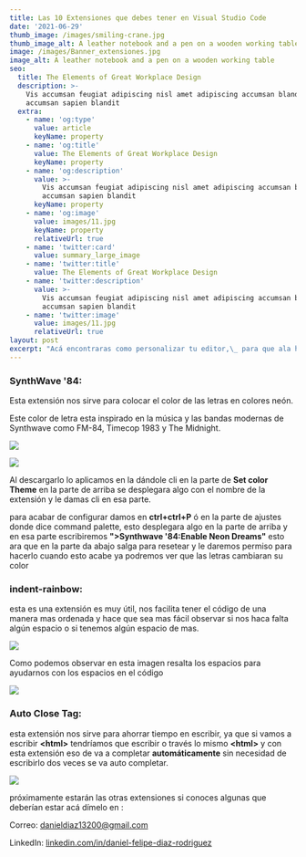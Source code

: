 ```yaml
---
title: Las 10 Extensiones que debes tener en Visual Studio Code
date: '2021-06-29'
thumb_image: /images/smiling-crane.jpg
thumb_image_alt: A leather notebook and a pen on a wooden working table
image: /images/Banner_extensiones.jpg
image_alt: A leather notebook and a pen on a wooden working table
seo:
  title: The Elements of Great Workplace Design
  description: >-
    Vis accumsan feugiat adipiscing nisl amet adipiscing accumsan blandit
    accumsan sapien blandit
  extra:
    - name: 'og:type'
      value: article
      keyName: property
    - name: 'og:title'
      value: The Elements of Great Workplace Design
      keyName: property
    - name: 'og:description'
      value: >-
        Vis accumsan feugiat adipiscing nisl amet adipiscing accumsan blandit
        accumsan sapien blandit
      keyName: property
    - name: 'og:image'
      value: images/11.jpg
      keyName: property
      relativeUrl: true
    - name: 'twitter:card'
      value: summary_large_image
    - name: 'twitter:title'
      value: The Elements of Great Workplace Design
    - name: 'twitter:description'
      value: >-
        Vis accumsan feugiat adipiscing nisl amet adipiscing accumsan blandit
        accumsan sapien blandit
    - name: 'twitter:image'
      value: images/11.jpg
      relativeUrl: true
layout: post
excerpt: "Acá encontraras como personalizar tu editor,\_ para que ala hora de programar sete sea mas fácil con las letras tipo neón, auto completado de tu código y mucho mas"
---
```

### **SynthWave '84:**

Esta extensión nos sirve para colocar el color de las letras en colores neón.

Este color de letra esta inspirado en la música y las bandas modernas de Synthwave como FM-84, Timecop 1983 y The Midnight.

![](https://pbs.twimg.com/media/EmI_bKOVoAAqvIU.png)

![](https://www.notion.so/image/https%3A%2F%2Fs3-us-west-2.amazonaws.com%2Fsecure.notion-static.com%2Fa97b2d2e-e8d3-4366-a625-f481499e6b81%2FCaptura_de_pantalla\_2021-06-28\_200236.png?table=block\&id=183e3aae-e93c-44de-85f8-431088b8e666\&spaceId=13328bea-cc89-4468-bfca-ebe605b88e65\&width=2730\&userId=514977c9-36d0-4e2d-886a-4c4d0a56974e\&cache=v2)

Al descargarlo lo aplicamos en la dándole cli en la parte de **Set color Theme** en la parte de arriba se desplegara algo con el nombre de la extensión y le damas cli en esa parte.

para acabar de configurar damos en **ctrl+ctrl+P**  ó en la parte de ajustes donde dice command palette, esto desplegara algo en la parte de arriba y en esa parte escribiremos **">Synthwave '84:Enable Neon Dreams"**  esto ara que en la parte da abajo salga para resetear y le daremos permiso para hacerlo cuando esto acabe ya podremos ver que las letras cambiaran su color

### **indent-rainbow:**

esta es una extensión es muy útil,  nos facilita tener el código de una manera mas ordenada y hace que sea mas fácil observar si nos haca falta algún espacio o si tenemos algún espacio de mas.

![](https://www.notion.so/image/https%3A%2F%2Fs3-us-west-2.amazonaws.com%2Fsecure.notion-static.com%2F5308d892-a4bc-47d8-aeaf-32a56d73c719%2FCaptura_de_pantalla\_2021-06-29\_104952.png?table=block\&id=5c6c5106-62e6-4b2a-91e7-16540e52979d\&spaceId=13328bea-cc89-4468-bfca-ebe605b88e65\&width=2050\&userId=514977c9-36d0-4e2d-886a-4c4d0a56974e\&cache=v2)

Como podemos observar en esta imagen resalta los espacios para ayudarnos con los espacios en el código

![](https://zacharytodd.com/images/posts/20200719/vscode-indentation-indent-rainbow.png)

###

### **Auto Close Tag:**

esta extensión nos sirve para ahorrar tiempo en escribir, ya que si vamos a escribir  **\<html>** tendríamos que escribir o través lo mismo **\<html>** y con esta extensión eso de va a completar **automáticamente** sin necesidad de escribirlo dos veces se va auto completar.

![](https://www.notion.so/image/https%3A%2F%2Fs3-us-west-2.amazonaws.com%2Fsecure.notion-static.com%2F6911ed95-73b2-43c3-b586-da3cb3e5587c%2FCaptura_de_pantalla\_2021-06-29\_112821.png?table=block\&id=5e865b9d-75c8-4322-975f-3f3c7004d88c\&spaceId=13328bea-cc89-4468-bfca-ebe605b88e65\&width=2030\&userId=514977c9-36d0-4e2d-886a-4c4d0a56974e\&cache=v2)

próximamente estarán las otras extensiones si conoces algunas que deberían estar acá dímelo en :

Correo: <danieldiaz13200@gmail.com>

LinkedIn: [linkedin.com/in/daniel-felipe-diaz-rodriguez](https://www.linkedin.com/in/daniel-felipe-diaz-rodriguez)

####
